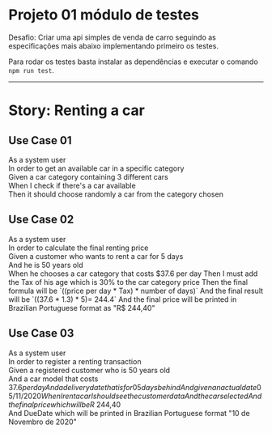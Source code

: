 # Projeto 01 módulo de testes

Desafio: Criar uma api simples de venda de carro seguindo as especificações mais abaixo implementando primeiro os testes.

Para rodar os testes basta instalar as dependências e executar o comando `npm run test`.

---

# Story: Renting a car

## Use Case 01

As a system user  
In order to get an available car in a specific category  
Given a car category containing 3 different cars  
When I check if there's a car available  
Then it should choose randomly a car from the category chosen

## Use Case 02

As a system user  
In order to calculate the final renting price  
Given a customer who wants to rent a car for 5 days  
And he is 50 years old  
When he chooses a car category that costs $37.6 per day  
Then I must add the Tax of his age which is 30% to the car category price  
Then the final formula will be `((price per day * Tax) * number of days)`  
And the final result will be `((37.6 * 1.3) * 5)= 244.4`    
And the final price will be printed in Brazilian Portuguese format as "R$ 244,40"

## Use Case 03

As a system user  
In order to register a renting transaction  
Given a registered customer who is 50 years old  
And a car model that costs $37.6 per day  
And a delivery date that is for 05 days behind  
And given an actual date 05/11/2020  
When I rent a car I should see the customer data  
And the car selected  
And the final price  which will be R$ 244,40  
And DueDate which will be printed in Brazilian Portuguese format "10 de Novembro de 2020"
